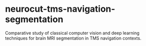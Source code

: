 # neurocut-tms-navigation-segmentation
Comparative study of classical computer vision and deep learning techniques for brain MRI segmentation in TMS navigation contexts.
